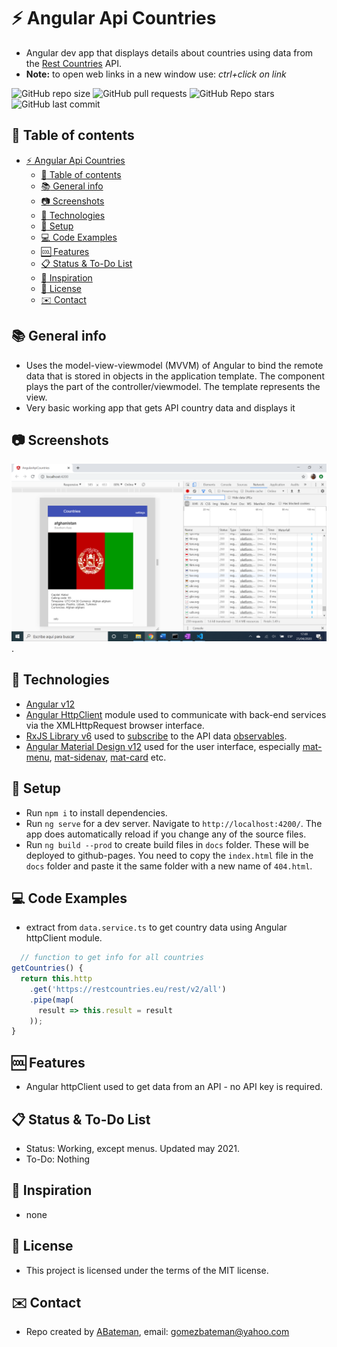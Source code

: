 # :zap: Angular Api Countries

* Angular dev app that displays details about countries using data from the [Rest Countries](https://restcountries.eu/) API.
* **Note:** to open web links in a new window use: _ctrl+click on link_

![GitHub repo size](https://img.shields.io/github/repo-size/AndrewJBateman/angular-api-countries?style=plastic)
![GitHub pull requests](https://img.shields.io/github/issues-pr/AndrewJBateman/angular-api-countries?style=plastic)
![GitHub Repo stars](https://img.shields.io/github/stars/AndrewJBateman/angular-api-countries?style=plastic)
![GitHub last commit](https://img.shields.io/github/last-commit/AndrewJBateman/angular-api-countries?style=plastic)

## :page_facing_up: Table of contents

* [:zap: Angular Api Countries](#zap-angular-api-countries)
  * [:page_facing_up: Table of contents](#page_facing_up-table-of-contents)
  * [:books: General info](#books-general-info)
  * [:camera: Screenshots](#camera-screenshots)
  * [:signal_strength: Technologies](#signal_strength-technologies)
  * [:floppy_disk: Setup](#floppy_disk-setup)
  * [:computer: Code Examples](#computer-code-examples)
  * [:cool: Features](#cool-features)
  * [:clipboard: Status & To-Do List](#clipboard-status--to-do-list)
  * [:clap: Inspiration](#clap-inspiration)
  * [:file_folder: License](#file_folder-license)
  * [:envelope: Contact](#envelope-contact)

## :books: General info

* Uses the model-view-viewmodel (MVVM) of Angular to bind the remote data that is stored in objects in the application template. The component plays the part of the controller/viewmodel. The template represents the view.
* Very basic working app that gets API country data and displays it

## :camera: Screenshots

![Example screenshot](./img/api.png).

## :signal_strength: Technologies

* [Angular v12](https://angular.io/)
* [Angular HttpClient](https://angular.io/guide/http) module used to communicate with back-end services via the XMLHttpRequest browser interface.
* [RxJS Library v6](https://angular.io/guide/rx-library) used to [subscribe](http://reactivex.io/documentation/operators/subscribe.html) to the API data [observables](http://reactivex.io/documentation/observable.html).
* [Angular Material Design v12](https://material.angular.io/) used for the user interface, especially [mat-menu](https://material.angular.io/components/menu/overview), [mat-sidenav](https://material.angular.io/components/sidenav/overview), [mat-card](https://material.angular.io/components/card/overview) etc.

## :floppy_disk: Setup

* Run `npm i` to install dependencies.
* Run `ng serve` for a dev server. Navigate to `http://localhost:4200/`. The app does automatically reload if you change any of the source files.
* Run `ng build --prod` to create build files in `docs` folder. These will be deployed to github-pages. You need to copy the `index.html` file in the `docs` folder and paste it the same folder with a new name of `404.html`.

## :computer: Code Examples

* extract from `data.service.ts` to get country data using Angular httpClient module.

```typescript
  // function to get info for all countries
getCountries() {
  return this.http
    .get('https://restcountries.eu/rest/v2/all')
    .pipe(map(
      result => this.result = result
    ));
}
```

## :cool: Features

* Angular httpClient used to get data from an API - no API key is required.

## :clipboard: Status & To-Do List

* Status: Working, except menus. Updated may 2021.
* To-Do: Nothing

## :clap: Inspiration

* none

## :file_folder: License

* This project is licensed under the terms of the MIT license.

## :envelope: Contact

* Repo created by [ABateman](https://github.com/AndrewJBateman), email: gomezbateman@yahoo.com

